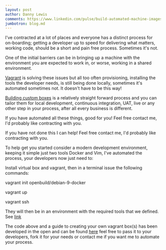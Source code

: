 ```yaml
---
layout: post
author: Danny Lewis
comments: https://www.linkedin.com/pulse/build-automated-machine-images-danny-lewis/
jumbotron: blog.md
---
```

I've contracted at a lot of places and everyone has a distinct process for on-boarding; getting a developer up to speed for delivering what matters, working code, should be a short and pain free process. Sometimes it's not.

One of the initial barriers can be in bringing up a machine with the environment you are expected to work in, or worse, working in a shared environment.

[Vagrant](https://www.vagrantup.com/) is solving these issues but all too often provisioning, installing the tools the developer needs, is still being done locally, sometimes it's automated sometimes not. It doesn't have to be this way!

[Building custom boxes](https://www.packer.io/) is a relatively straight forward process and you can tailor them for local development, continuous integration, UAT, live or any other step in your process, after all every business is different.

If you have automated all these things, good for you! Feel free contact me, I'd probably like contracting with you.

If you have not done this I can help! Feel free contact me, I'd probably like contracting with you.

To help get you started consider a modern development environment, keeping it simple just two tools Docker and Vim, I've automated the process, your developers now just need to:

Install virtual box and vagrant, then in a terminal issue the following commands:

vagrant init openbuild/debian-9-docker

vagrant up

vagrant ssh

They will then be in an environment with the required tools that we defined. See [link](https://app.vagrantup.com/openbuild/boxes/debian-9-docker)

The code above and a guide to creating your own vagrant box(s) has been developed in the open and can be found [here](https://github.com/openbuild-sheffield/packer-debian-docker) feel free to pass it to your developers, fork it for your needs or contact me if you want me to automate your process.

